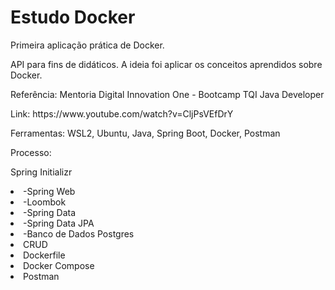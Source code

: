 # Estudo Docker
Primeira aplicação prática de Docker.

API para fins de didáticos. A ideia foi aplicar os conceitos aprendidos sobre Docker.

<p>Referência: Mentoria Digital Innovation One - Bootcamp TQI Java Developer</p>
<p>Link: https://www.youtube.com/watch?v=CljPsVEfDrY</p>

Ferramentas: WSL2, Ubuntu, Java, Spring Boot, Docker, Postman

<dl>Processo:</dl>
  <dl>Spring Initializr</dl>
  <li>-Spring Web</li>
  <li>-Loombok</li>
  <li>-Spring Data</li>
  <li>-Spring Data JPA</li>
  <li>-Banco de Dados Postgres</li>
  <li>CRUD</li>
  <li>Dockerfile</li>
  <li>Docker Compose</li>
  <li>Postman</li>


